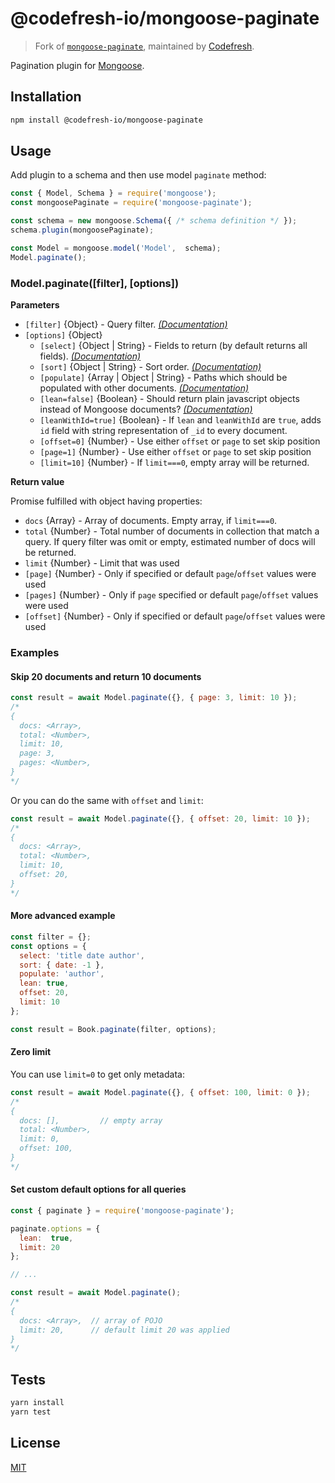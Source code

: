
# @codefresh-io/mongoose-paginate

> Fork of [`mongoose-paginate`](https://github.com/edwardhotchkiss/mongoose-paginate), maintained by [Codefresh](https://codefresh.io/).

Pagination plugin for [Mongoose](http://mongoosejs.com).


## Installation

```sh
npm install @codefresh-io/mongoose-paginate
```

## Usage

Add plugin to a schema and then use model `paginate` method:

```js
const { Model, Schema } = require('mongoose');
const mongoosePaginate = require('mongoose-paginate');

const schema = new mongoose.Schema({ /* schema definition */ });
schema.plugin(mongoosePaginate);

const Model = mongoose.model('Model',  schema);
Model.paginate();
```

### Model.paginate([filter], [options])

**Parameters**

* `[filter]` {Object} - Query filter. [*(Documentation)*](https://mongoosejs.com/docs/api/model.html#Model.find())
* `[options]` {Object}
  - `[select]` {Object | String} - Fields to return (by default returns all fields). [*(Documentation)*](http://mongoosejs.com/docs/api.html#query_Query-select)
  - `[sort]` {Object | String} - Sort order. [*(Documentation)*](http://mongoosejs.com/docs/api.html#query_Query-sort)
  - `[populate]` {Array | Object | String} - Paths which should be populated with other documents. [*(Documentation)*](http://mongoosejs.com/docs/api.html#query_Query-populate)
  - `[lean=false]` {Boolean} - Should return plain javascript objects instead of Mongoose documents? [*(Documentation)*](http://mongoosejs.com/docs/api.html#query_Query-lean)
  - `[leanWithId=true]` {Boolean} - If `lean` and `leanWithId` are `true`, adds `id` field with string representation of `_id` to every document.
  - `[offset=0]` {Number} - Use either `offset` or `page` to set skip position
  - `[page=1]` {Number} - Use either `offset` or `page` to set skip position
  - `[limit=10]` {Number} - If `limit===0`, empty array will be returned.

**Return value**

Promise fulfilled with object having properties:
* `docs` {Array} - Array of documents. Empty array, if `limit===0`.
* `total` {Number} - Total number of documents in collection that match a query. If query filter was omit or empty, estimated number of docs will be returned.
* `limit` {Number} - Limit that was used
* `[page]` {Number} - Only if specified or default `page`/`offset` values were used 
* `[pages]` {Number} - Only if `page` specified or default `page`/`offset` values were used 
* `[offset]` {Number} - Only if specified or default `page`/`offset` values were used

### Examples

#### Skip 20 documents and return 10 documents

```js
const result = await Model.paginate({}, { page: 3, limit: 10 });
/*
{
  docs: <Array>,
  total: <Number>,
  limit: 10,
  page: 3,
  pages: <Number>,
}
*/
```

Or you can do the same with `offset` and `limit`:

```js
const result = await Model.paginate({}, { offset: 20, limit: 10 });
/*
{
  docs: <Array>,
  total: <Number>,
  limit: 10,
  offset: 20,
}
*/
```

#### More advanced example

```js
const filter = {};
const options = {
  select: 'title date author',
  sort: { date: -1 },
  populate: 'author',
  lean: true,
  offset: 20, 
  limit: 10
};

const result = Book.paginate(filter, options);
```

#### Zero limit

You can use `limit=0` to get only metadata:

```js
const result = await Model.paginate({}, { offset: 100, limit: 0 });
/*
{
  docs: [],         // empty array
  total: <Number>,
  limit: 0,
  offset: 100,
}
*/
```

#### Set custom default options for all queries

```js
const { paginate } = require('mongoose-paginate');

paginate.options = { 
  lean:  true,
  limit: 20
};

// ...

const result = await Model.paginate();
/*
{
  docs: <Array>,  // array of POJO
  limit: 20,      // default limit 20 was applied
}
*/
```

## Tests

```sh
yarn install
yarn test
```

## License

[MIT](LICENSE)
